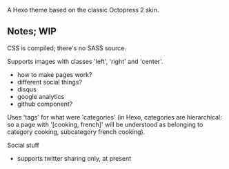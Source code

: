 A Hexo theme based on the classic Octopress 2 skin.


Notes; WIP
----------

CSS is compiled; there's no SASS source.

Supports images with classes 'left', 'right' and 'center'.

- how to make pages work?
- different social things?
- disqus
- google analytics
- github component?

Uses 'tags' for what were 'categories' (in Hexo, categories are hierarchical: so a page with '[cooking, french]' will be understood as belonging to
category cooking, subcategory french cooking).

Social stuff
- supports twitter sharing only, at present